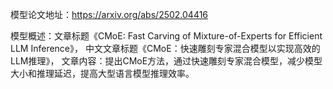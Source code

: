 模型论文地址：https://arxiv.org/abs/2502.04416

模型概述：文章标题《CMoE: Fast Carving of Mixture-of-Experts for Efficient LLM Inference》，
中文文章标题《CMoE：快速雕刻专家混合模型以实现高效的LLM推理》，
文章内容：提出CMoE方法，通过快速雕刻专家混合模型，减少模型大小和推理延迟，提高大型语言模型推理效率。
